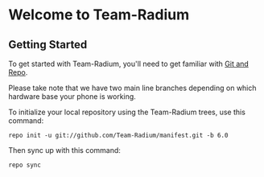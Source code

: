 Welcome to Team-Radium
===================


Getting Started
---------------

To get started with Team-Radium, you'll need to get familiar with
[Git and Repo](http://source.android.com/download/using-repo).

Please take note that we have two main line branches depending on
which hardware base your phone is working.

To initialize your local repository using the Team-Radium trees, use this command:


	repo init -u git://github.com/Team-Radium/manifest.git -b 6.0



Then sync up with this command:

	repo sync

